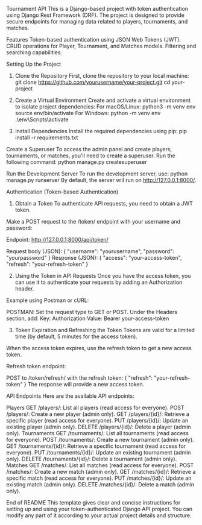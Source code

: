 Tournament API
This is a Django-based project with token authentication using Django Rest Framework (DRF). The project is designed to provide secure endpoints for managing data related to players, tournaments, and matches.


Features
Token-based authentication using JSON Web Tokens (JWT).
CRUD operations for Player, Tournament, and Matches models.
Filtering and searching capabilities.


Setting Up the Project
1. Clone the Repository
First, clone the repository to your local machine:
git clone https://github.com/yourusername/your-project.git
cd your-project

2. Create a Virtual Environment
Create and activate a virtual environment to isolate project dependencies:
For macOS/Linux:
python3 -m venv env
source env/bin/activate
For Windows:
python -m venv env
.\env\Scripts\activate

3. Install Dependencies
Install the required dependencies using pip:
pip install -r requirements.txt


Create a Superuser
To access the admin panel and create players, tournaments, or matches, you'll need to create a superuser. Run the following command:
python manage.py createsuperuser


Run the Development Server
To run the development server, use:
python manage.py runserver
By default, the server will run on http://127.0.0.1:8000/.


Authentication (Token-based Authentication)
1. Obtain a Token
To authenticate API requests, you need to obtain a JWT token.

Make a POST request to the /token/ endpoint with your username and password:

Endpoint: http://127.0.0.1:8000/api/token/

Request body (JSON):
{
  "username": "yourusername",
  "password": "yourpassword"
}
Response (JSON):
{
  "access": "your-access-token",
  "refresh": "your-refresh-token"
}

2. Using the Token in API Requests
Once you have the access token, you can use it to authenticate your requests by adding an Authorization header.

Example using Postman or cURL:

POSTMAN:
Set the request type to GET or POST.
Under the Headers section, add:
Key: Authorization
Value: Bearer your-access-token

3. Token Expiration and Refreshing the Token
Tokens are valid for a limited time (by default, 5 minutes for the access token).

When the access token expires, use the refresh token to get a new access token.

Refresh token endpoint:

POST to /token/refresh/ with the refresh token:
{
  "refresh": "your-refresh-token"
}
The response will provide a new access token.


API Endpoints
Here are the available API endpoints:

Players
GET /players/: List all players (read access for everyone).
POST /players/: Create a new player (admin only).
GET /players/{id}/: Retrieve a specific player (read access for everyone).
PUT /players/{id}/: Update an existing player (admin only).
DELETE /players/{id}/: Delete a player (admin only).
Tournaments
GET /tournaments/: List all tournaments (read access for everyone).
POST /tournaments/: Create a new tournament (admin only).
GET /tournaments/{id}/: Retrieve a specific tournament (read access for everyone).
PUT /tournaments/{id}/: Update an existing tournament (admin only).
DELETE /tournaments/{id}/: Delete a tournament (admin only).
Matches
GET /matches/: List all matches (read access for everyone).
POST /matches/: Create a new match (admin only).
GET /matches/{id}/: Retrieve a specific match (read access for everyone).
PUT /matches/{id}/: Update an existing match (admin only).
DELETE /matches/{id}/: Delete a match (admin only).


End of README
This template gives clear and concise instructions for setting up and using your token-authenticated Django API project. You can modify any part of it according to your actual project details and structure.